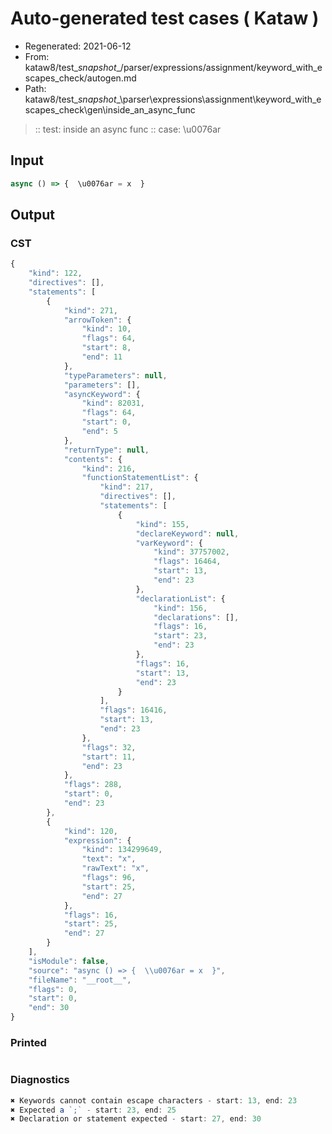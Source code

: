 # Auto-generated test cases ( Kataw )
- Regenerated: 2021-06-12
- From: kataw8/test\__snapshot__/parser/expressions/assignment/keyword_with_escapes_check/autogen.md
- Path: kataw8/test\__snapshot__\parser\expressions\assignment\keyword_with_escapes_check\gen\inside_an_async_func
> :: test: inside an async func
> :: case: \u0076ar
## Input

`````js
async () => {  \u0076ar = x  }
`````
## Output

### CST

```javascript
{
    "kind": 122,
    "directives": [],
    "statements": [
        {
            "kind": 271,
            "arrowToken": {
                "kind": 10,
                "flags": 64,
                "start": 8,
                "end": 11
            },
            "typeParameters": null,
            "parameters": [],
            "asyncKeyword": {
                "kind": 82031,
                "flags": 64,
                "start": 0,
                "end": 5
            },
            "returnType": null,
            "contents": {
                "kind": 216,
                "functionStatementList": {
                    "kind": 217,
                    "directives": [],
                    "statements": [
                        {
                            "kind": 155,
                            "declareKeyword": null,
                            "varKeyword": {
                                "kind": 37757002,
                                "flags": 16464,
                                "start": 13,
                                "end": 23
                            },
                            "declarationList": {
                                "kind": 156,
                                "declarations": [],
                                "flags": 16,
                                "start": 23,
                                "end": 23
                            },
                            "flags": 16,
                            "start": 13,
                            "end": 23
                        }
                    ],
                    "flags": 16416,
                    "start": 13,
                    "end": 23
                },
                "flags": 32,
                "start": 11,
                "end": 23
            },
            "flags": 288,
            "start": 0,
            "end": 23
        },
        {
            "kind": 120,
            "expression": {
                "kind": 134299649,
                "text": "x",
                "rawText": "x",
                "flags": 96,
                "start": 25,
                "end": 27
            },
            "flags": 16,
            "start": 25,
            "end": 27
        }
    ],
    "isModule": false,
    "source": "async () => {  \\u0076ar = x  }",
    "fileName": "__root__",
    "flags": 0,
    "start": 0,
    "end": 30
}
```

### Printed

```javascript

```

### Diagnostics

```javascript
✖ Keywords cannot contain escape characters - start: 13, end: 23
✖ Expected a `;` - start: 23, end: 25
✖ Declaration or statement expected - start: 27, end: 30

```

